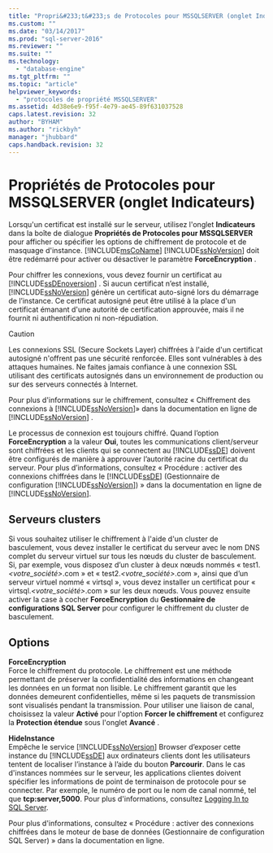 ```yaml
---
title: "Propri&#233;t&#233;s de Protocoles pour MSSQLSERVER (onglet Indicateurs) | Microsoft Docs"
ms.custom: ""
ms.date: "03/14/2017"
ms.prod: "sql-server-2016"
ms.reviewer: ""
ms.suite: ""
ms.technology: 
  - "database-engine"
ms.tgt_pltfrm: ""
ms.topic: "article"
helpviewer_keywords: 
  - "protocoles de propriété MSSQLSERVER"
ms.assetid: 4d38e6e9-f95f-4e79-ae45-89f631037528
caps.latest.revision: 32
author: "BYHAM"
ms.author: "rickbyh"
manager: "jhubbard"
caps.handback.revision: 32
---
```

# Propri&#233;t&#233;s de Protocoles pour MSSQLSERVER (onglet Indicateurs)
  Lorsqu'un certificat est installé sur le serveur, utilisez l'onglet **Indicateurs** dans la boîte de dialogue **Propriétés de Protocoles pour MSSQLSERVER** pour afficher ou spécifier les options de chiffrement de protocole et de masquage d'instance. [!INCLUDE[msCoName](../../includes/msconame-md.md)] [!INCLUDE[ssNoVersion](../../includes/ssnoversion-md.md)] doit être redémarré pour activer ou désactiver le paramètre **ForceEncryption** .  
  
 Pour chiffrer les connexions, vous devez fournir un certificat au [!INCLUDE[ssDEnoversion](../../includes/ssdenoversion-md.md)] . Si aucun certificat n’est installé, [!INCLUDE[ssNoVersion](../../includes/ssnoversion-md.md)] génère un certificat auto-signé lors du démarrage de l’instance. Ce certificat autosigné peut être utilisé à la place d'un certificat émanant d'une autorité de certification approuvée, mais il ne fournit ni authentification ni non-répudiation.  
  
> [!CAUTION]  
>  Les connexions SSL (Secure Sockets Layer) chiffrées à l'aide d'un certificat autosigné n'offrent pas une sécurité renforcée. Elles sont vulnérables à des attaques humaines. Ne faites jamais confiance à une connexion SSL utilisant des certificats autosignés dans un environnement de production ou sur des serveurs connectés à Internet.  
  
 Pour plus d'informations sur le chiffrement, consultez « Chiffrement des connexions à [!INCLUDE[ssNoVersion](../../includes/ssnoversion-md.md)]» dans la documentation en ligne de [!INCLUDE[ssNoVersion](../../includes/ssnoversion-md.md)] .  
  
 Le processus de connexion est toujours chiffré. Quand l’option **ForceEncryption** a la valeur **Oui**, toutes les communications client/serveur sont chiffrées et les clients qui se connectent au [!INCLUDE[ssDE](../../includes/ssde-md.md)] doivent être configurés de manière à approuver l’autorité racine du certificat du serveur. Pour plus d’informations, consultez « Procédure : activer des connexions chiffrées dans le [!INCLUDE[ssDE](../../includes/ssde-md.md)] (Gestionnaire de configuration [!INCLUDE[ssNoVersion](../../includes/ssnoversion-md.md)]) » dans la documentation en ligne de [!INCLUDE[ssNoVersion](../../includes/ssnoversion-md.md)].  
  
## Serveurs clusters  
 Si vous souhaitez utiliser le chiffrement à l'aide d'un cluster de basculement, vous devez installer le certificat du serveur avec le nom DNS complet du serveur virtuel sur tous les nœuds du cluster de basculement. Si, par exemple, vous disposez d’un cluster à deux nœuds nommés « test1.*\<votre_société>*.com » et « test2.*\<votre_société>*.com », ainsi que d’un serveur virtuel nommé « virtsql », vous devez installer un certificat pour « virtsql.*\<votre_société>*.com » sur les deux nœuds. Vous pouvez ensuite activer la case à cocher **ForceEncryption** du **Gestionnaire de configurations SQL Server** pour configurer le chiffrement du cluster de basculement.  
  
## Options  
 **ForceEncryption**  
 Force le chiffrement du protocole. Le chiffrement est une méthode permettant de préserver la confidentialité des informations en changeant les données en un format non lisible. Le chiffrement garantit que les données demeurent confidentielles, même si les paquets de transmission sont visualisés pendant la transmission. Pour utiliser une liaison de canal, choisissez la valeur **Activé** pour l'option **Forcer le chiffrement** et configurez la **Protection étendue** sous l'onglet **Avancé** .  
  
 **HideInstance**  
 Empêche le service [!INCLUDE[ssNoVersion](../../includes/ssnoversion-md.md)] Browser d’exposer cette instance du [!INCLUDE[ssDE](../../includes/ssde-md.md)] aux ordinateurs clients dont les utilisateurs tentent de localiser l’instance à l’aide du bouton **Parcourir**. Dans le cas d'instances nommées sur le serveur, les applications clientes doivent spécifier les informations de point de terminaison de protocole pour se connecter. Par exemple, le numéro de port ou le nom de canal nommé, tel que **tcp:server,5000**. Pour plus d'informations, consultez [Logging In to SQL Server](../../database-engine/configure-windows/logging-in-to-sql-server.md).  
  
 Pour plus d'informations, consultez « Procédure : activer des connexions chiffrées dans le moteur de base de données (Gestionnaire de configuration SQL Server) » dans la documentation en ligne.  
  
  